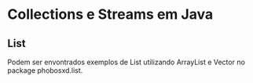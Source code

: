 # Collections e Streams em Java

## List

Podem ser envontrados exemplos de List utilizando ArrayList e Vector no package phobosxd.list.
